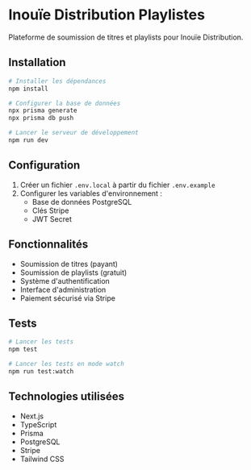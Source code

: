 # Inouïe Distribution Playlistes

Plateforme de soumission de titres et playlists pour Inouïe Distribution.

## Installation

```bash
# Installer les dépendances
npm install

# Configurer la base de données
npx prisma generate
npx prisma db push

# Lancer le serveur de développement
npm run dev
```

## Configuration

1. Créer un fichier `.env.local` à partir du fichier `.env.example`
2. Configurer les variables d'environnement :
   - Base de données PostgreSQL
   - Clés Stripe
   - JWT Secret

## Fonctionnalités

- Soumission de titres (payant)
- Soumission de playlists (gratuit)
- Système d'authentification
- Interface d'administration
- Paiement sécurisé via Stripe

## Tests

```bash
# Lancer les tests
npm test

# Lancer les tests en mode watch
npm run test:watch
```

## Technologies utilisées

- Next.js
- TypeScript
- Prisma
- PostgreSQL
- Stripe
- Tailwind CSS